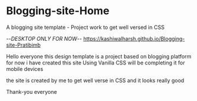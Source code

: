 # Blogging-site-Home
A blogging site template - Project work to get well versed in CSS

--*DESKTOP ONLY FOR NOW*--
https://kashiwalharsh.github.io/Blogging-site-Pratibimb


Hello everyone this design template is a project based on blogging platform
for now i have created this site Using Vanilla CSS will be completing it for mobile devices

the site is created by me to get well verse in CSS and 
it looks really good 


Thank-you everyone
